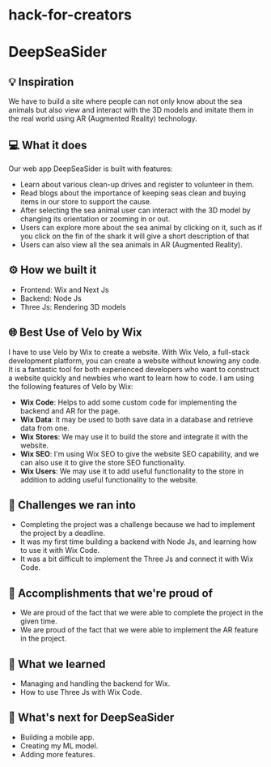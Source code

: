 # hack-for-creators

# DeepSeaSider

## 💡 Inspiration

We have to build a site where people can not only know about the sea animals but also view and interact with the 3D models and imitate them in the real world using AR (Augmented Reality) technology.

## 💻 What it does

Our web app DeepSeaSider is built with features:

- Learn about various clean-up drives and register to volunteer in them.
- Read blogs about the importance of keeping seas clean and buying items in our store to support the cause.
- After selecting the sea animal user can interact with the 3D model by changing its orientation or zooming in or out.
- Users can explore more about the sea animal by clicking on it, such as if you click on the fin of the shark it will give a short description of that
- Users can also view all the sea animals in AR (Augmented Reality).

## ⚙️ How we built it

<!-- - ML: Microsoft Cloud(Azure) -->
- Frontend: Wix and Next Js
- Backend: Node Js
- Three Js: Rendering 3D models

## 🌐 Best Use of Velo by Wix

I have to use Velo by Wix to create a website. With Wix Velo, a full-stack development platform, you can create a website without knowing any code. It is a fantastic tool for both experienced developers who want to construct a website quickly and newbies who want to learn how to code. I am using the following features of Velo by Wix:

- **Wix Code**: Helps to add some custom code for implementing the backend and AR for the page.
- **Wix Data**: It may be used to both save data in a database and retrieve data from one.
- **Wix Stores**: We may use it to build the store and integrate it with the website.
- **Wix SEO**: I'm using Wix SEO to give the website SEO capability, and we can also use it to give the store SEO functionality.
- **Wix Users**: We may use it to add useful functionality to the store in addition to adding useful functionality to the website.

<!-- ## ☁ Best Use of Microsoft Cloud for Your Community

I am using Microsoft Azure to train my ML model to find out the specie of animals. I am training my model with Azure Notebooks. My dataset is kept in Azure Blob Storage. I am obtaining the user's image using Azure Cognitive Services. My model was really simple to deploy and train thanks to Microsoft Azure. -->

## 🧠 Challenges we ran into

- Completing the project was a challenge because we had to implement the project by a deadline.
- It was my first time building a backend with Node Js, and learning how to use it with Wix Code.
- It was a bit difficult to implement the Three Js and connect it with Wix Code.

## 🏅 Accomplishments that we're proud of

- We are proud of the fact that we were able to complete the project in the given time.
- We are proud of the fact that we were able to implement the AR feature in the project.
<!-- - We are proud of the fact that we were able to build a custom backend with Azure for the web app. -->

## 📖 What we learned

<!-- - How to train a model in Azure. -->
- Managing and handling the backend for Wix.
- How to use Three Js with Wix Code.

## 🚀 What's next for DeepSeaSider

- Building a mobile app.
- Creating my ML model.
- Adding more features.
